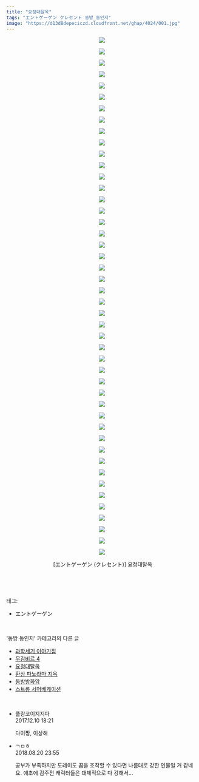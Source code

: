 ```yaml
---
title: "요정대탈옥"
tags: "エントゲーゲン クレセント 동방_동인지"
image: "https://d13d8depeciczd.cloudfront.net/ghap/4024/001.jpg"
---
```

<div class="article">
<p style="text-align: center; clear: none; float: none;"><img src="{{ site.imgserver12 }}/ghap/4024/001.jpg"/></p>
<p style="text-align: center; clear: none; float: none;"><img src="{{ site.imgserver12 }}/ghap/4024/002.jpg"/></p>
<p style="text-align: center; clear: none; float: none;"><img src="{{ site.imgserver12 }}/ghap/4024/003.jpg"/></p>
<p style="text-align: center; clear: none; float: none;"><img src="{{ site.imgserver12 }}/ghap/4024/004.jpg"/></p>
<p style="text-align: center; clear: none; float: none;"><img src="{{ site.imgserver12 }}/ghap/4024/005.jpg"/></p>
<p style="text-align: center; clear: none; float: none;"><img src="{{ site.imgserver12 }}/ghap/4024/006.jpg"/></p>
<p style="text-align: center; clear: none; float: none;"><img src="{{ site.imgserver12 }}/ghap/4024/007.jpg"/></p>
<p style="text-align: center; clear: none; float: none;"><img src="{{ site.imgserver12 }}/ghap/4024/008.jpg"/></p>
<p style="text-align: center; clear: none; float: none;"><img src="{{ site.imgserver12 }}/ghap/4024/009.jpg"/></p>
<p style="text-align: center; clear: none; float: none;"><img src="{{ site.imgserver12 }}/ghap/4024/010.jpg"/></p>
<p style="text-align: center; clear: none; float: none;"><img src="{{ site.imgserver12 }}/ghap/4024/011.jpg"/></p>
<p style="text-align: center; clear: none; float: none;"><img src="{{ site.imgserver12 }}/ghap/4024/012.jpg"/></p>
<p style="text-align: center; clear: none; float: none;"><img src="{{ site.imgserver12 }}/ghap/4024/013.jpg"/></p>
<p style="text-align: center; clear: none; float: none;"><img src="{{ site.imgserver12 }}/ghap/4024/014.jpg"/></p>
<p style="text-align: center; clear: none; float: none;"><img src="{{ site.imgserver12 }}/ghap/4024/015.jpg"/></p>
<p style="text-align: center; clear: none; float: none;"><img src="{{ site.imgserver12 }}/ghap/4024/016.jpg"/></p>
<p style="text-align: center; clear: none; float: none;"><img src="{{ site.imgserver12 }}/ghap/4024/017.jpg"/></p>
<p style="text-align: center; clear: none; float: none;"><img src="{{ site.imgserver12 }}/ghap/4024/018.jpg"/></p>
<p style="text-align: center; clear: none; float: none;"><img src="{{ site.imgserver12 }}/ghap/4024/019.jpg"/></p>
<p style="text-align: center; clear: none; float: none;"><img src="{{ site.imgserver12 }}/ghap/4024/020.jpg"/></p>
<p style="text-align: center; clear: none; float: none;"><img src="{{ site.imgserver12 }}/ghap/4024/021.jpg"/></p>
<p style="text-align: center; clear: none; float: none;"><img src="{{ site.imgserver12 }}/ghap/4024/022.jpg"/></p>
<p style="text-align: center; clear: none; float: none;"><img src="{{ site.imgserver12 }}/ghap/4024/023.jpg"/></p>
<p style="text-align: center; clear: none; float: none;"><img src="{{ site.imgserver12 }}/ghap/4024/024.jpg"/></p>
<p style="text-align: center; clear: none; float: none;"><img src="{{ site.imgserver12 }}/ghap/4024/025.jpg"/></p>
<p style="text-align: center; clear: none; float: none;"><img src="{{ site.imgserver12 }}/ghap/4024/026.jpg"/></p>
<p style="text-align: center; clear: none; float: none;"><img src="{{ site.imgserver12 }}/ghap/4024/027.jpg"/></p>
<p style="text-align: center; clear: none; float: none;"><img src="{{ site.imgserver12 }}/ghap/4024/028.jpg"/></p>
<p style="text-align: center; clear: none; float: none;"><img src="{{ site.imgserver12 }}/ghap/4024/029.jpg"/></p>
<p style="text-align: center; clear: none; float: none;"><img src="{{ site.imgserver12 }}/ghap/4024/030.jpg"/></p>
<p style="text-align: center; clear: none; float: none;"><img src="{{ site.imgserver12 }}/ghap/4024/031.jpg"/></p>
<p style="text-align: center; clear: none; float: none;"><img src="{{ site.imgserver12 }}/ghap/4024/032.jpg"/></p>
<p style="text-align: center; clear: none; float: none;"><img src="{{ site.imgserver12 }}/ghap/4024/033.jpg"/></p>
<p style="text-align: center; clear: none; float: none;"><img src="{{ site.imgserver12 }}/ghap/4024/034.jpg"/></p>
<p style="text-align: center; clear: none; float: none;"><img src="{{ site.imgserver12 }}/ghap/4024/035.jpg"/></p>
<p style="text-align: center; clear: none; float: none;"><img src="{{ site.imgserver12 }}/ghap/4024/036.jpg"/></p>
<p style="text-align: center; clear: none; float: none;"><img src="{{ site.imgserver12 }}/ghap/4024/037.jpg"/></p>
<p style="text-align: center; clear: none; float: none;"><img src="{{ site.imgserver12 }}/ghap/4024/038.jpg"/></p>
<p style="text-align: center; clear: none; float: none;"><img src="{{ site.imgserver12 }}/ghap/4024/039.jpg"/></p>
<p style="text-align: center; clear: none; float: none;"><img src="{{ site.imgserver12 }}/ghap/4024/040.jpg"/></p>
<p style="text-align: center; clear: none; float: none;"><img src="{{ site.imgserver12 }}/ghap/4024/041.jpg"/></p>
<p style="text-align: center; clear: none; float: none;"><img src="{{ site.imgserver12 }}/ghap/4024/042.jpg"/></p>
<p style="text-align: center; clear: none; float: none;"><img src="{{ site.imgserver12 }}/ghap/4024/043.jpg"/></p>
<p style="text-align: center; clear: none; float: none;"><img src="{{ site.imgserver12 }}/ghap/4024/044.jpg"/></p>
<p style="text-align: center; clear: none; float: none;"><img src="{{ site.imgserver12 }}/ghap/4024/045.jpg"/></p>
<p style="text-align: center; clear: none; float: none;"><img src="{{ site.imgserver12 }}/ghap/4024/046.jpg"/></p>
<p style="text-align: center; clear: none; float: none;"> [エントゲーゲン (クレセント)] 요정대탈옥</p>
<p><br/></p>
</div><br/>
<div class="tagTrail">
<p>태그: </p>
<ul>
<li>エントゲーゲン</li>
</ul>
</div><br/>
<div class="another">
<p>'동방 동인지' 카테고리의 다른 글</p>
<ul>
<li><a href="/ghap_4027">과학세기 이야기집</a></li>
<li><a href="/ghap_4025">무감비르 4</a></li>
<li><a href="/ghap_4024">요정대탈옥</a></li>
<li><a href="/ghap_4023">환상 파노라마 지옥</a></li>
<li><a href="/ghap_4021">동방방화암</a></li>
<li><a href="/ghap_4020">스트롱 서머베케이션</a></li>
</ul>
</div><br/>
<div class="cb_module cb_fluid">
<div class="cb_wrt cb_profile">
<div class="comment">
<ul>
<li class="cb_thumb_off" id="comment15149047">
<div class="cb_comment_area">
<div class="cb_info_area">
<div class="cb_section">
<span class="cb_nick_name">플랑코이지지파</span>
</div>
<div class="cb_section">
<span class="cb_date">2017.12.10 18:21 </span>
</div>
</div>
<div class="cb_dsc_comment">
<p class="cb_dsc">
											다이짱, 이상해
										</p>
</div>
</div></li>
<li class="cb_thumb_off" id="comment15313122">
<div class="cb_comment_area">
<div class="cb_info_area">
<div class="cb_section">
<span class="cb_nick_name">ㄱㅁㅎ</span>
</div>
<div class="cb_section">
<span class="cb_date">2018.08.20 23:55 </span>
</div>
</div>
<div class="cb_dsc_comment">
<p class="cb_dsc">
											공부가 부족하지만 도레미도 꿈을 조작할 수 있다면 나름대로 강한 인물일 거 같네요. 애초에 감주전 캐릭터들은 대체적으로 다 강해서...
										</p>
</div>
</div></li>
</ul>
</div>
</div><!-- commentList close -->
</div><br/>
